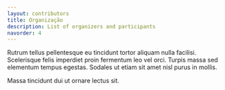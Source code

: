 ```yaml
---
layout: contributors
title: Organização
description: List of organizers and participants
navorder: 4
---
```


Rutrum tellus pellentesque eu tincidunt tortor aliquam nulla facilisi. Scelerisque felis imperdiet proin fermentum leo vel orci. Turpis massa sed elementum tempus egestas. Sodales ut etiam sit amet nisl purus in mollis.

Massa tincidunt dui ut ornare lectus sit.
